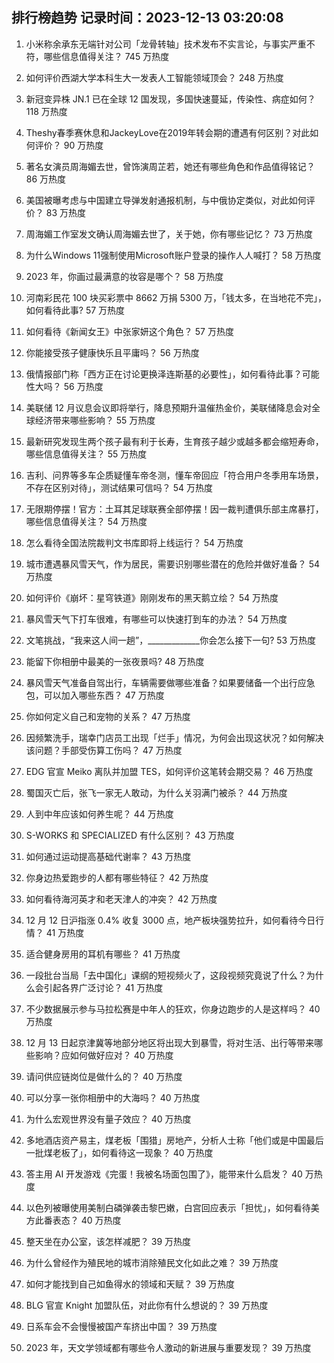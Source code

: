 
## 排行榜趋势 记录时间：2023-12-13 03:20:08
  
  1. 小米称余承东无端针对公司「龙骨转轴」技术发布不实言论，与事实严重不符，哪些信息值得关注？ 745 万热度
    
  2. 如何评价西湖大学本科生大一发表人工智能领域顶会？ 248 万热度
    
  3. 新冠变异株 JN.1 已在全球 12 国发现，多国快速蔓延，传染性、病症如何？ 118 万热度
    
  4. Theshy春季赛休息和JackeyLove在2019年转会期的遭遇有何区别？对此如何评价？ 90 万热度
    
  5. 著名女演员周海媚去世，曾饰演周芷若，她还有哪些角色和作品值得铭记？ 86 万热度
    
  6. 美国被曝考虑与中国建立导弹发射通报机制，与中俄协定类似，对此如何评价？ 83 万热度
    
  7. 周海媚工作室发文确认周海媚去世了，关于她，你有哪些记忆？ 73 万热度
    
  8. 为什么Windows 11强制使用Microsoft账户登录的操作人人喊打？ 58 万热度
    
  9. 2023 年，你画过最满意的妆容是哪个？ 58 万热度
    
  10. 河南彩民花 100 块买彩票中 8662 万捐 5300 万，「钱太多，在当地花不完」，如何看待此事? 57 万热度
    
  11. 如何看待《新闻女王》中张家妍这个角色？ 57 万热度
    
  12. 你能接受孩子健康快乐且平庸吗？ 56 万热度
    
  13. 俄情报部门称「西方正在讨论更换泽连斯基的必要性」，如何看待此事？可能性大吗？ 56 万热度
    
  14. 美联储 12 月议息会议即将举行，降息预期升温催热金价，美联储降息会对全球经济带来哪些影响？ 55 万热度
    
  15. 最新研究发现生两个孩子最有利于长寿，生育孩子越少或越多都会缩短寿命，哪些信息值得关注？ 55 万热度
    
  16. 吉利、问界等多车企质疑懂车帝冬测，懂车帝回应「符合用户冬季用车场景，不存在区别对待」，测试结果可信吗？ 54 万热度
    
  17. 无限期停摆！官方：土耳其足球联赛全部停摆！因一裁判遭俱乐部主席暴打，哪些信息值得关注？ 54 万热度
    
  18. 怎么看待全国法院裁判文书库即将上线运行？ 54 万热度
    
  19. 城市遭遇暴风雪天气，作为居民，需要识别哪些潜在的危险并做好准备？ 54 万热度
    
  20. 如何评价《崩坏：星穹铁道》刚刚发布的黑天鹅立绘？ 54 万热度
    
  21. 暴风雪天气下打车很难，有哪些可以快速打到车的办法？ 54 万热度
    
  22. 文笔挑战，“我来这人间一趟”，_____________你会怎么接下一句? 53 万热度
    
  23. 能留下你相册中最美的一张夜景吗? 48 万热度
    
  24. 暴风雪天气准备自驾出行，车辆需要做哪些准备？如果要储备一个出行应急包，可以加入哪些东西？ 47 万热度
    
  25. 你如何定义自己和宠物的关系？ 47 万热度
    
  26. 因频繁洗手，瑞幸门店员工出现「烂手」情况，为何会出现这状况？如何解决该问题？手部受伤算工伤吗？ 47 万热度
    
  27. EDG 官宣 Meiko 离队并加盟 TES，如何评价这笔转会期交易？ 46 万热度
    
  28. 蜀国灭亡后，张飞一家无人敢动，为什么关羽满门被杀？ 44 万热度
    
  29. 人到中年应该如何养生呢？ 44 万热度
    
  30. S-WORKS 和 SPECIALIZED 有什么区别？ 43 万热度
    
  31. 如何通过运动提高基础代谢率？ 43 万热度
    
  32. 你身边热爱跑步的人都有哪些特征？ 42 万热度
    
  33. 如何看待海河英才和老天津人的冲突？ 42 万热度
    
  34. 12 月 12 日沪指涨 0.4% 收复 3000 点，地产板块强势拉升，如何看待今日行情？ 41 万热度
    
  35. 适合健身房用的耳机有哪些？ 41 万热度
    
  36. 一段批台当局「去中国化」课纲的短视频火了，这段视频究竟说了什么？为什么会引起各界广泛讨论？ 41 万热度
    
  37. 不少数据展示参与马拉松赛是中年人的狂欢，你身边跑步的人是这样吗？ 40 万热度
    
  38. 12 月 13 日起京津冀等地部分地区将出现大到暴雪，将对生活、出行等带来哪些影响？应如何做好应对？ 40 万热度
    
  39. 请问供应链岗位是做什么的？ 40 万热度
    
  40. 可以分享一张你相册中的大海吗？ 40 万热度
    
  41. 为什么宏观世界没有量子效应？ 40 万热度
    
  42. 多地酒店资产易主，煤老板「围猎」房地产，分析人士称「他们或是中国最后一批煤老板了」，如何看待这一现象？ 40 万热度
    
  43. 答主用 AI 开发游戏《完蛋！我被名场面包围了》，能带来什么启发？ 40 万热度
    
  44. 以色列被曝使用美制白磷弹袭击黎巴嫩，白宫回应表示「担忧」，如何看待美方此番表态？ 40 万热度
    
  45. 整天坐在办公室，该怎样减肥？ 39 万热度
    
  46. 为什么曾经作为殖民地的城市消除殖民文化如此之难？ 39 万热度
    
  47. 如何才能找到自己如鱼得水的领域和天赋？ 39 万热度
    
  48. BLG 官宣 Knight 加盟队伍，对此你有什么想说的？ 39 万热度
    
  49. 日系车会不会慢慢被国产车挤出中国？ 39 万热度
    
  50. 2023 年，天文学领域都有哪些令人激动的新进展与重要发现？ 39 万热度
    